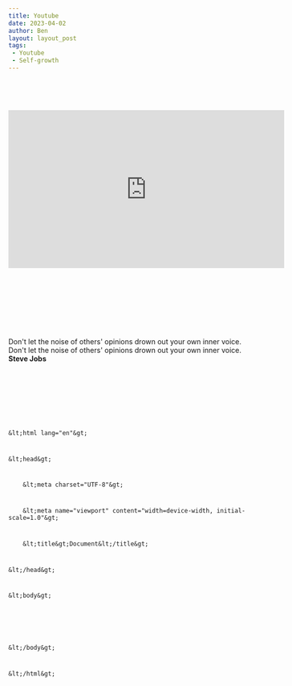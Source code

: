```yaml
---
title: Youtube
date: 2023-04-02
author: Ben
layout: layout_post
tags:
 - Youtube
 - Self-growth
---
```


<p class="p3"><br></p>
<p class="p3"><br></p>
<p class="p4"><iframe width="550" height="315" src="https://www.youtube-nocookie.com/embed/FDnH4NVKHco" title="YouTube video player" frameborder="0" allow="accelerometer; autoplay; clipboard-write; encrypted-media; gyroscope; picture-in-picture; web-share" allowfullscreen></iframe></p>
<p class="p3"><br></p>
<p class="p3"><br></p>
<p class="p3"><br></p>
<p class="p3"><br></p>
<quote> Don't let the noise of others' opinions drown out your own inner voice. Don't let the noise of others' opinions drown out your own inner voice. <b>Steve Jobs</b></p>
<p class="p5"></quote>
<p class="p3"><br></p>
<p class="p3"><br></p>
<p class="p3"><br></p>
<code></p>
<p class="p5">&amp;lt;html lang="en"&amp;gt;</p>
<p class="p5">&amp;lt;head&amp;gt;</p>
<p class="p5"><span class="Apple-converted-space">    </span>&amp;lt;meta charset="UTF-8"&amp;gt;</p>
<p class="p5"><span class="Apple-converted-space">    </span>&amp;lt;meta name="viewport" content="width=device-width, initial-scale=1.0"&amp;gt;</p>
<p class="p5"><span class="Apple-converted-space">    </span>&amp;lt;title&amp;gt;Document&amp;lt;/title&amp;gt;</p>
<p class="p5">&amp;lt;/head&amp;gt;</p>
<p class="p5">&amp;lt;body&amp;gt;</p>
<p class="p3"><span class="Apple-converted-space">    </span></p>
<p class="p5">&amp;lt;/body&amp;gt;</p>
<p class="p5">&amp;lt;/html&amp;gt;</p>
<p class="p5"></code>


